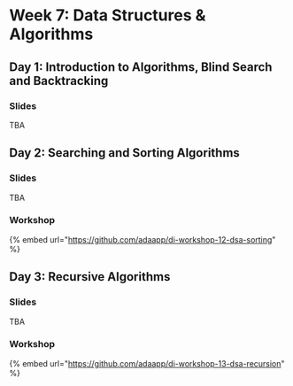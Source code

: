 # Week 7: Data Structures & Algorithms

## Day 1: Introduction to Algorithms, Blind Search and Backtracking

### Slides

TBA

## Day 2: Searching and Sorting Algorithms

### Slides

TBA

### Workshop

{% embed url="https://github.com/adaapp/di-workshop-12-dsa-sorting" %}

## Day 3: Recursive Algorithms

### Slides

TBA

### Workshop

{% embed url="https://github.com/adaapp/di-workshop-13-dsa-recursion" %}

